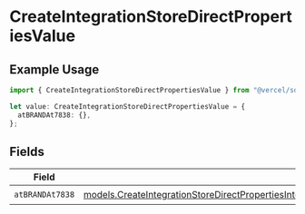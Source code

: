# CreateIntegrationStoreDirectPropertiesValue

## Example Usage

```typescript
import { CreateIntegrationStoreDirectPropertiesValue } from "@vercel/sdk/models/createintegrationstoredirectop.js";

let value: CreateIntegrationStoreDirectPropertiesValue = {
  atBRANDAt7838: {},
};
```

## Fields

| Field                                                                                                                                                                                                                                                      | Type                                                                                                                                                                                                                                                       | Required                                                                                                                                                                                                                                                   | Description                                                                                                                                                                                                                                                |
| ---------------------------------------------------------------------------------------------------------------------------------------------------------------------------------------------------------------------------------------------------------- | ---------------------------------------------------------------------------------------------------------------------------------------------------------------------------------------------------------------------------------------------------------- | ---------------------------------------------------------------------------------------------------------------------------------------------------------------------------------------------------------------------------------------------------------- | ---------------------------------------------------------------------------------------------------------------------------------------------------------------------------------------------------------------------------------------------------------- |
| `atBRANDAt7838`                                                                                                                                                                                                                                            | [models.CreateIntegrationStoreDirectPropertiesIntegrationsResponse200ApplicationJSONResponseBodyStoreProductAtBRANDAt7838](../models/createintegrationstoredirectpropertiesintegrationsresponse200applicationjsonresponsebodystoreproductatbrandat7838.md) | :heavy_check_mark:                                                                                                                                                                                                                                         | N/A                                                                                                                                                                                                                                                        |
